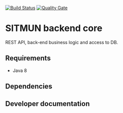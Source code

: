 [![Build Status](https://travis-ci.com/sitmun/sitmun-backend-core.svg?branch=master)](https://travis-ci.com/sitmun/sitmun-backend-core)
[![Quality Gate](https://sonarcloud.io/api/project_badges/measure?project=org.sitmun%3Asitmun-backend-core&metric=alert_status)](https://sonarcloud.io/dashboard?id=org.sitmun%3Asitmun-backend-core)

# SITMUN backend core
REST API, back-end business logic and access to DB.

## Requirements

- Java 8

## Dependencies


## Developer documentation
